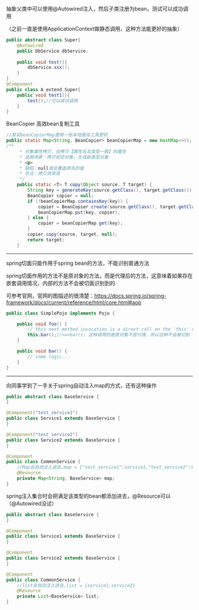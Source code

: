 抽象父类中可以使用@Autowired注入，然后子类注册为bean，测试可以成功调用

（之前一直是使用ApplicationContext做静态调用，这种方法能更好的抽象）

```java
public abstract class Super{
    @Autowired
    public DbService dbService;
    
    public void test(){
        dbService.xxx();
    }
}
@Component
public class A extend Super{
    public void test1(){
        test();//可以成功调用
    }
}
```

BeanCopier 高效bean复制工具

```java
//其实beanCopierMap使用一些本地缓存工具更好
public static Map<String, BeanCopier> beanCopierMap = new HashMap<>();
/**
     * 对象属性拷贝，仅拷贝【属性名及类型一致】的属性
     * 适用场景：拷贝到空对象，生成新类型对象
     * <p>
     * 缺陷：null值会覆盖原先的值
     * 优点：拷贝效率高
     */
    public static <T> T copy(Object source, T target) {
        String key = generateKey(source.getClass(), target.getClass());
        BeanCopier copier = null;
        if (!beanCopierMap.containsKey(key)) {
            copier = BeanCopier.create(source.getClass(), target.getClass(), false);
            beanCopierMap.put(key, copier);
        } else {
            copier = beanCopierMap.get(key);
        }
        copier.copy(source, target, null);
        return target;
    }
```

------

spring切面只能作用于spring bean的方法，不能识别普通方法

spring切面作用的方法不是原对象的方法，而是代理后的方法，这意味着如果存在嵌套调用情况，内部的方法不会被切面识别到的

可参考官网，官网的图描述的很清楚：https://docs.spring.io/spring-framework/docs/current/reference/html/core.html#aop

```java
public class SimplePojo implements Pojo {

    public void foo() {
        // this next method invocation is a direct call on the 'this' reference
        this.bar();//<=>bar(); 这种调用的是原对象不是代理，所以这种不会被切到
    }

    public void bar() {
        // some logic...
    }
}

```

------

向同事学到了一手关于spring自动注入map的方式，还有这种操作

```java
public abstract class BaseService {
}

@Component("test_service1")
public class Service1 extends BaseService {
}

@Component("test_service2")
public class Service2 extends BaseService {
}

@Component
public class CommonService {
    //Map会自动注入进去,map = {"test_service1":service1,"test_service2":service2}
    @Resource
    private Map<String, BaseService> map;
}
```

spring注入集合时会把满足该类型的bean都添加进去，@Resource可以（@Autowired没试）

```java
public abstract class BaseService {
}

@Component
public class Service1 extends BaseService {
}

@Component
public class Service2 extends BaseService {
}

@Component
public class CommonService {
    //list会自动注入进去,list = {service1,service2}
    @Resource
    private List<BaseService> list;
}
```





